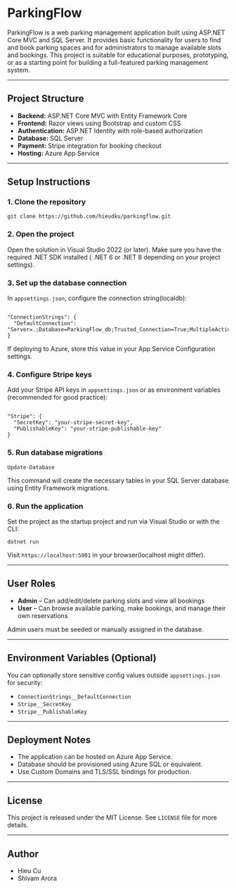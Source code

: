 <h1>ParkingFlow</h1>

<p>
ParkingFlow is a web parking management application built using ASP.NET Core MVC and SQL Server. It provides basic functionality for users to find and book parking spaces and for administrators to manage available slots and bookings. This project is suitable for educational purposes, prototyping, or as a starting point for building a full-featured parking management system.
</p>

<hr/>

<h2>Project Structure</h2>

<ul>
  <li><strong>Backend:</strong> ASP.NET Core MVC with Entity Framework Core</li>
  <li><strong>Frontend:</strong> Razor views using Bootstrap and custom CSS</li>
  <li><strong>Authentication:</strong> ASP.NET Identity with role-based authorization</li>
  <li><strong>Database:</strong> SQL Server</li>
  <li><strong>Payment:</strong> Stripe integration for booking checkout</li>
  <li><strong>Hosting:</strong> Azure App Service</li>
</ul>

<hr/>

<h2>Setup Instructions</h2>

<h3>1. Clone the repository</h3>

<pre><code>git clone https://github.com/hieudku/parkingflow.git</code></pre>

<h3>2. Open the project</h3>

<p>
Open the solution in Visual Studio 2022 (or later). Make sure you have the required .NET SDK installed ( .NET 6 or .NET 8 depending on your project settings).
</p>

<h3>3. Set up the database connection</h3>

<p>
In <code>appsettings.json</code>, configure the connection string(localdb):
</p>

<pre><code>
"ConnectionStrings": {
  "DefaultConnection": "Server=.;Database=ParkingFlow_db;Trusted_Connection=True;MultipleActiveResultSets=true"
}
</code></pre>

<p>
If deploying to Azure, store this value in your App Service Configuration settings.
</p>

<h3>4. Configure Stripe keys</h3>

<p>
Add your Stripe API keys in <code>appsettings.json</code> or as environment variables (recommended for good practice):
</p>

<pre><code>
"Stripe": {
  "SecretKey": "your-stripe-secret-key",
  "PublishableKey": "your-stripe-publishable-key"
}
</code></pre>

<h3>5. Run database migrations</h3>

<pre><code>Update-Database</code></pre>

<p>
This command will create the necessary tables in your SQL Server database using Entity Framework migrations.
</p>

<h3>6. Run the application</h3>

<p>
Set the project as the startup project and run via Visual Studio or with the CLI:
</p>

<pre><code>dotnet run</code></pre>

<p>
Visit <code>https://localhost:5001</code> in your browser(localhost might differ).
</p>

<hr/>

<h2>User Roles</h2>

<ul>
  <li><strong>Admin</strong> – Can add/edit/delete parking slots and view all bookings</li>
  <li><strong>User</strong> – Can browse available parking, make bookings, and manage their own reservations</li>
</ul>

<p>
Admin users must be seeded or manually assigned in the database.
</p>

<hr/>

<h2>Environment Variables (Optional)</h2>

<p>
You can optionally store sensitive config values outside <code>appsettings.json</code> for security:
</p>

<ul>
  <li><code>ConnectionStrings__DefaultConnection</code></li>
  <li><code>Stripe__SecretKey</code></li>
  <li><code>Stripe__PublishableKey</code></li>
</ul>

<hr/>

<h2>Deployment Notes</h2>

<ul>
  <li>The application can be hosted on Azure App Service.</li>
  <li>Database should be provisioned using Azure SQL or equivalent.</li>
  <li>Use Custom Domains and TLS/SSL bindings for production.</li>
</ul>

<hr/>

<h2>License</h2>

<p>
This project is released under the MIT License. See <code>LICENSE</code> file for more details.
</p>

<hr/>

<h2>Author</h2>

<ul>
  <li>Hieu Cu</li>
  <li>Shivam Arora</li>
</ul>

